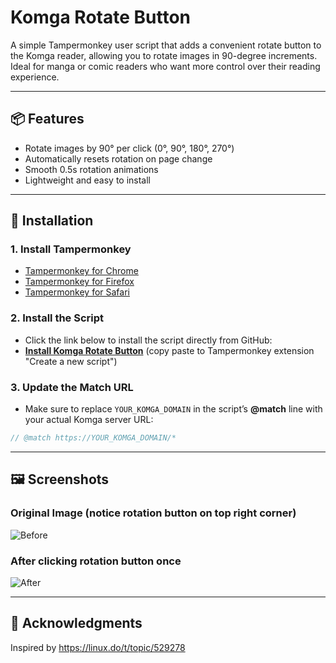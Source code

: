# Komga Rotate Button

A simple Tampermonkey user script that adds a convenient rotate button to the Komga reader, allowing you to rotate images in 90-degree increments. Ideal for manga or comic readers who want more control over their reading experience.

---

## 📦 Features
- Rotate images by 90° per click (0°, 90°, 180°, 270°)
- Automatically resets rotation on page change
- Smooth 0.5s rotation animations
- Lightweight and easy to install

---

## 🚀 Installation
### 1. Install Tampermonkey
- [Tampermonkey for Chrome](https://chrome.google.com/webstore/detail/tampermonkey/dhdgffkkebhmkfjojejmpbldmpobfkfo)
- [Tampermonkey for Firefox](https://addons.mozilla.org/en-US/firefox/addon/tampermonkey/)
- [Tampermonkey for Safari](https://apps.apple.com/us/app/tampermonkey/id1482490089)

### 2. Install the Script
- Click the link below to install the script directly from GitHub:
- [**Install Komga Rotate Button**](https://raw.githubusercontent.com/LuTang-Terrence/komga-rotatebutton/main/komga-rotatebutton.js) (copy paste to Tampermonkey extension "Create a new script")

### 3. Update the Match URL
- Make sure to replace `YOUR_KOMGA_DOMAIN` in the script’s **@match** line with your actual Komga server URL:
```javascript
// @match https://YOUR_KOMGA_DOMAIN/*
```
---

## 🖼️ Screenshots
### Original Image (notice rotation button on top right corner)
![Before](./screenshots/Before.png)

### After clicking rotation button once
![After](./screenshots/After.png)

---
## 🌟 Acknowledgments
Inspired by https://linux.do/t/topic/529278
